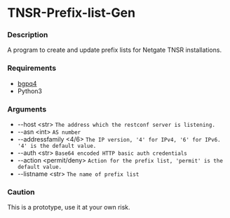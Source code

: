 # TNSR-Prefix-list-Gen

### Description

A program to create and update prefix lists for Netgate TNSR installations.

### Requirements
- [bgpq4](https://github.com/bgp/bgpq4)
- Python3

### Arguments

- --host \<str>
  ```The address which the restconf server is listening.```
- --asn \<int>
  ```AS number```
- --addressfamily <4/6>
  ```The IP version, '4' for IPv4, '6' for IPv6. '4' is the default value.```
- --auth \<str>
  ```Base64 encoded HTTP basic auth credentials```
- --action <permit/deny>
  ```Action for the prefix list, 'permit' is the default value.```
- --listname \<str>
  ```The name of prefix list```

### Caution

This is a prototype, use it at your own risk.